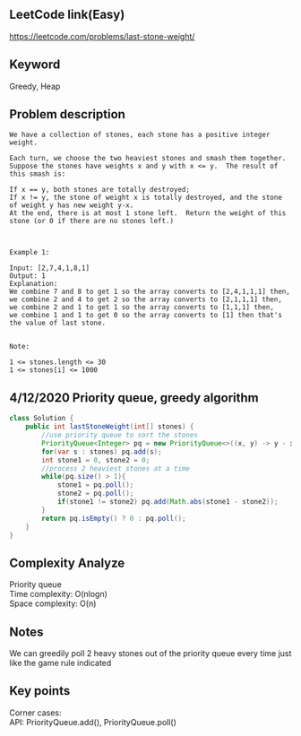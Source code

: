 ## LeetCode link(Easy)
https://leetcode.com/problems/last-stone-weight/

## Keyword
Greedy, Heap

## Problem description
```
We have a collection of stones, each stone has a positive integer weight.

Each turn, we choose the two heaviest stones and smash them together.  Suppose the stones have weights x and y with x <= y.  The result of this smash is:

If x == y, both stones are totally destroyed;
If x != y, the stone of weight x is totally destroyed, and the stone of weight y has new weight y-x.
At the end, there is at most 1 stone left.  Return the weight of this stone (or 0 if there are no stones left.)

 

Example 1:

Input: [2,7,4,1,8,1]
Output: 1
Explanation: 
We combine 7 and 8 to get 1 so the array converts to [2,4,1,1,1] then,
we combine 2 and 4 to get 2 so the array converts to [2,1,1,1] then,
we combine 2 and 1 to get 1 so the array converts to [1,1,1] then,
we combine 1 and 1 to get 0 so the array converts to [1] then that's the value of last stone.
 

Note:

1 <= stones.length <= 30
1 <= stones[i] <= 1000
```
## 4/12/2020 Priority queue, greedy algorithm

```java
class Solution {
    public int lastStoneWeight(int[] stones) {
        //use priority queue to sort the stones
        PriorityQueue<Integer> pq = new PriorityQueue<>((x, y) -> y - x);
        for(var s : stones) pq.add(s);
        int stone1 = 0, stone2 = 0;
        //process 2 heaviest stones at a time
        while(pq.size() > 1){
            stone1 = pq.poll();
            stone2 = pq.poll();
            if(stone1 != stone2) pq.add(Math.abs(stone1 - stone2));
        }
        return pq.isEmpty() ? 0 : pq.poll();
    }
}
```

## Complexity Analyze
Priority queue\
Time complexity: O(nlogn)\
Space complexity: O(n)

## Notes
We can greedily poll 2 heavy stones out of the priority queue every time just like the game rule indicated

## Key points
Corner cases: \
API: PriorityQueue.add(), PriorityQueue.poll()
